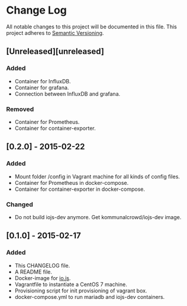# Change Log
All notable changes to this project will be documented in this file.
This project adheres to [Semantic Versioning](http://semver.org/).

## [Unreleased][unreleased]
### Added
- Container for InfluxDB.
- Container for grafana.
- Connection between InfluxDB and grafana.
### Removed
- Container for Prometheus.
- Container for container-exporter.

## [0.2.0] - 2015-02-22
### Added
- Mount folder /config in Vagrant machine for all kinds of config files.
- Container for Prometheus in docker-compose.
- Container for container-exporter in docker-compose.
### Changed
- Do not build iojs-dev anymore. Get kommunalcrowd/iojs-dev image.

## [0.1.0] - 2015-02-17
### Added
- This CHANGELOG file.
- A README file.
- Docker-image for [io.js](https://iojs.org).
- Vagrantfile to instantiate a CentOS 7 machine.
- Provisioning script for init provisioning of vagrant box.
- docker-compose.yml to run mariadb and iojs-dev containers.
